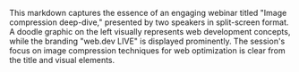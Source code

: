 This markdown captures the essence of an engaging webinar titled "Image compression deep-dive," presented by two speakers in split-screen format. A doodle graphic on the left visually represents web development concepts, while the branding "web.dev LIVE" is displayed prominently. The session's focus on image compression techniques for web optimization is clear from the title and visual elements.